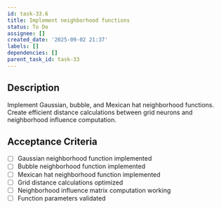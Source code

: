 ```yaml
---
id: task-33.6
title: Implement neighborhood functions
status: To Do
assignee: []
created_date: '2025-09-02 21:37'
labels: []
dependencies: []
parent_task_id: task-33
---
```


## Description

Implement Gaussian, bubble, and Mexican hat neighborhood functions. Create efficient distance calculations between grid neurons and neighborhood influence computation.

## Acceptance Criteria

- [ ] Gaussian neighborhood function implemented
- [ ] Bubble neighborhood function implemented
- [ ] Mexican hat neighborhood function implemented
- [ ] Grid distance calculations optimized
- [ ] Neighborhood influence matrix computation working
- [ ] Function parameters validated
